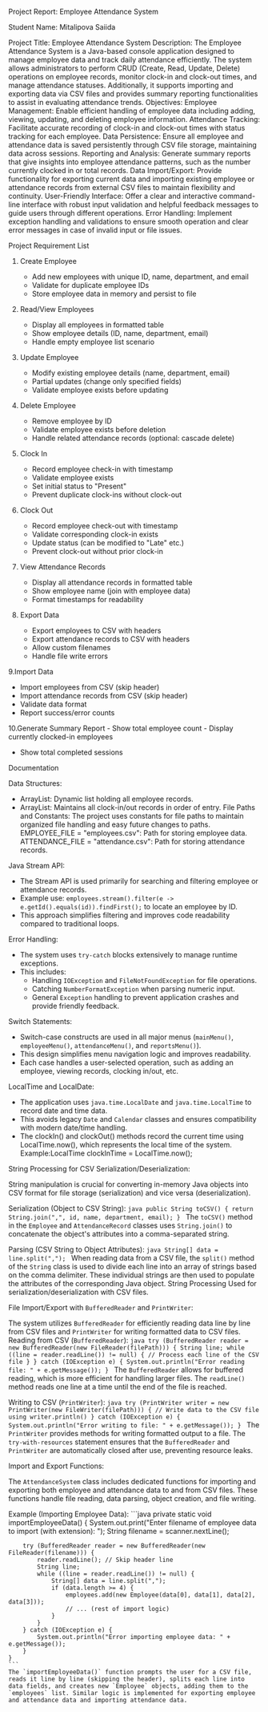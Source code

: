 Project Report: Employee Attendance System

Student Name: Mitalipova Saiida  

Project Title: Employee Attendance System
Description:
The Employee Attendance System is a Java-based console application designed to manage employee data and track daily attendance efficiently. The system allows administrators to perform CRUD (Create, Read, Update, Delete) operations on employee records, monitor clock-in and clock-out times, and manage attendance statuses. Additionally, it supports importing and exporting data via CSV files and provides summary reporting functionalities to assist in evaluating attendance trends.
Objectives:
Employee Management:
Enable efficient handling of employee data including adding, viewing, updating, and deleting employee information.
Attendance Tracking:
Facilitate accurate recording of clock-in and clock-out times with status tracking for each employee.
Data Persistence:
Ensure all employee and attendance data is saved persistently through CSV file storage, maintaining data across sessions.
Reporting and Analysis:
Generate summary reports that give insights into employee attendance patterns, such as the number currently clocked in or total records.
Data Import/Export:
Provide functionality for exporting current data and importing existing employee or attendance records from external CSV files to maintain flexibility and continuity.
User-Friendly Interface:
Offer a clear and interactive command-line interface with robust input validation and helpful feedback messages to guide users through different operations.
Error Handling:
Implement exception handling and validations to ensure smooth operation and clear error messages in case of invalid input or file issues.


Project Requirement List

1. Create Employee
   - Add new employees with unique ID, name, department, and email
   - Validate for duplicate employee IDs
   - Store employee data in memory and persist to file

2. Read/View Employees
   - Display all employees in formatted table
   - Show employee details (ID, name, department, email)
   - Handle empty employee list scenario

3. Update Employee
   - Modify existing employee details (name, department, email)
   - Partial updates (change only specified fields)
   - Validate employee exists before updating

4. Delete Employee
   - Remove employee by ID
   - Validate employee exists before deletion
   - Handle related attendance records (optional: cascade delete)

5. Clock In
   - Record employee check-in with timestamp
   - Validate employee exists
   - Set initial status to "Present"
   - Prevent duplicate clock-ins without clock-out

6. Clock Out
   - Record employee check-out with timestamp
   - Validate corresponding clock-in exists
   - Update status (can be modified to "Late" etc.)
   - Prevent clock-out without prior clock-in

7. View Attendance Records
   - Display all attendance records in formatted table
   - Show employee name (join with employee data)
   - Format timestamps for readability
 
8. Export Data
   - Export employees to CSV with headers
   - Export attendance records to CSV with headers
   - Allow custom filenames
   - Handle file write errors

9.Import Data
  - Import employees from CSV (skip header)
   - Import attendance records from CSV (skip header)
   - Validate data format
   - Report success/error counts

10.Generate Summary Report
    - Show total employee count
    - Display currently clocked-in employees
- Show total completed sessions



Documentation


Data Structures:
- ArrayList<Employee>: Dynamic list holding all employee records.
- ArrayList<AttendanceRecord>: Maintains all clock-in/out records in order of entry.
File Paths and Constants:
The project uses constants for file paths to maintain organized file handling and easy future changes to paths.
EMPLOYEE_FILE = "employees.csv": Path for storing employee data.
ATTENDANCE_FILE = "attendance.csv": Path for storing attendance records.

Java Stream API:
- The Stream API is used primarily for searching and filtering employee or attendance records.
- Example use: `employees.stream().filter(e -> e.getId().equals(id)).findFirst();` to locate an employee by ID.
- This approach simplifies filtering and improves code readability compared to traditional loops.

Error Handling:
- The system uses `try-catch` blocks extensively to manage runtime exceptions.
- This includes:
  - Handling `IOException` and `FileNotFoundException` for file operations.
  - Catching `NumberFormatException` when parsing numeric input.
  - General `Exception` handling to prevent application crashes and provide friendly feedback.

Switch Statements:
- Switch-case constructs are used in all major menus (`mainMenu()`, `employeeMenu()`, `attendanceMenu()`, and `reportsMenu()`).
- This design simplifies menu navigation logic and improves readability.
- Each case handles a user-selected operation, such as adding an employee, viewing records, clocking in/out, etc.

LocalTime and LocalDate:
- The application uses `java.time.LocalDate` and `java.time.LocalTime` to record date and time data.
- This avoids legacy `Date` and `Calendar` classes and ensures compatibility with modern date/time handling.
- The clockIn() and clockOut() methods record the current time using LocalTime.now(), which represents the local time of the system.
Example:LocalTime clockInTime = LocalTime.now();

String Processing for CSV Serialization/Deserialization:

String manipulation is crucial for converting in-memory Java objects into CSV format for file storage (serialization) and vice versa (deserialization).

Serialization (Object to CSV String):
    ```java
    public String toCSV() {
        return String.join(",", id, name, department, email);
    }
    ```
    The `toCSV()` method in the `Employee` and `AttendanceRecord` classes uses `String.join()` to concatenate the object's attributes into a comma-separated string.

Parsing (CSV String to Object Attributes):
    ```java
    String[] data = line.split(",");
    ```
    When reading data from a CSV file, the `split()` method of the `String` class is used to divide each line into an array of strings based on the comma delimiter. These individual strings are then used to populate the attributes of the corresponding Java object.
 String Processing
Used for serialization/deserialization with CSV files.

 File Import/Export with `BufferedReader` and `PrintWriter`:

The system utilizes `BufferedReader` for efficiently reading data line by line from CSV files and `PrintWriter` for writing formatted data to CSV files.
Reading from CSV (`BufferedReader`):
    ```java
    try (BufferedReader reader = new BufferedReader(new FileReader(filePath))) {
        String line;
        while ((line = reader.readLine()) != null) {
            // Process each line of the CSV file
        }
    } catch (IOException e) {
        System.out.println("Error reading file: " + e.getMessage());
    }
    ```
    The `BufferedReader` allows for buffered reading, which is more efficient for handling larger files. The `readLine()` method reads one line at a time until the end of the file is reached.

Writing to CSV (`PrintWriter`):
    ```java
    try (PrintWriter writer = new PrintWriter(new FileWriter(filePath))) {
        // Write data to the CSV file using writer.println()
    } catch (IOException e) {
        System.out.println("Error writing to file: " + e.getMessage());
    }
    ```
    The `PrintWriter` provides methods for writing formatted output to a file. The `try-with-resources` statement ensures that the `BufferedReader` and `PrintWriter` are automatically closed after use, preventing resource leaks.

Import and Export Functions:

The `AttendanceSystem` class includes dedicated functions for importing and exporting both employee and attendance data to and from CSV files. These functions handle file reading, data parsing, object creation, and file writing.

Example (Importing Employee Data):
    ```java
    private static void importEmployeeData() {
        System.out.print("Enter filename of employee data to import (with extension): ");
        String filename = scanner.nextLine();

        try (BufferedReader reader = new BufferedReader(new FileReader(filename))) {
            reader.readLine(); // Skip header line
            String line;
            while ((line = reader.readLine()) != null) {
                String[] data = line.split(",");
                if (data.length >= 4) {
                    employees.add(new Employee(data[0], data[1], data[2], data[3]));
                    // ... (rest of import logic)
                }
            }
        } catch (IOException e) {
            System.out.println("Error importing employee data: " + e.getMessage());
        }
    }
    ```
    The `importEmployeeData()` function prompts the user for a CSV file, reads it line by line (skipping the header), splits each line into data fields, and creates new `Employee` objects, adding them to the `employees` list. Similar logic is implemented for exporting employee and attendance data and importing attendance data.





